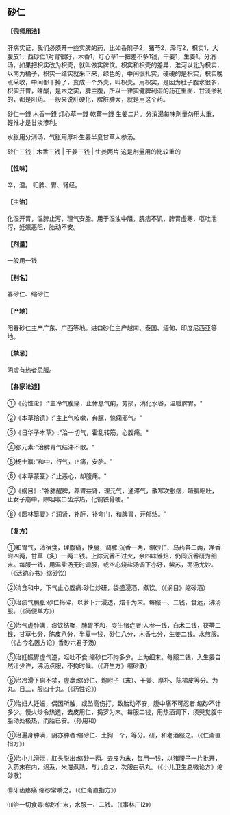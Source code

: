 ## 砂仁

#### 【倪师用法】

肝病实证，我们必须开一些实脾的药，比如香附子2，猪苓2，泽泻2，枳实1，大腹皮1，西砂仁1对胃很好，木香1，灯心草1一把差不多1钱，干姜1，生姜1。分消汤，如果把枳实改为枳壳，就叫做实脾饮。枳实和枳壳的差异，淮河以北为枳实，以南为橘子，枳实一结实就采下来，绿色的，中间很扎实，硬硬的是枳实，枳实晚点采收，中间都干掉了，变成一个外壳，叫枳壳。用枳实，是因为肚子腹水很多，枳实开胃，味酸，是木之实，脾主腹，所以一律实健脾利湿的药在里面，甘淡渗利的，都是阳药。一般来说肝硬化，脾脏肿大，就是用这个药。

砂仁一錢  木香一錢  灯心草一錢  乾薑一錢  生姜二片。分消湯每味劑量勿用太重，輕推才是甘淡滲利。

水胀用分消汤，气胀用厚朴生姜半夏甘草人参汤。

砂仁三钱 | 木香三钱 | 干姜三钱 | 生姜两片 这是剂量用的比较重的

#### 【性味】

辛，温。 归脾、胃、肾经。

#### 【主治】

化湿开胃，温脾止泻，理气安胎。用于湿浊中阻，脘痞不饥，脾胃虚寒，呕吐泄泻，妊娠恶阻，胎动不安。

#### 【剂量】

一般用一钱

#### 【别名】

春砂仁、缩砂仁

#### 【产地】

阳春砂仁主产广东、广西等地。进口砂仁主产越南、泰国、缅甸、印度尼西亚等地。

#### 【禁忌】

阴虚有热者忌服。

#### 【各家论述】

①《药性论》:"主冷气腹痛，止休息气痢，劳损，消化水谷，温暖脾胃。"

②《本草拾遗》:"主上气咳嗽，奔豚，惊痫邪气。"

③《日华子本草》:"治一切气，霍乱转筋，心腹痛。"

④张元素:"治脾胃气结滞不散。"

⑤杨士瀛:"和中，行气，止痛，安胎。"

⑥《本草蒙筌》:"止恶心，却腹痛。"

⑦《纲目》:"补肺醒脾，养胃益肾，理元气，通滞气，散寒次胀痞，噎膈呕吐，止女子崩中，除咽喉口齿浮热，化铜铁骨哽。"

⑧《医林纂要》:"润肾，补肝，补命门，和脾胃，开郁结。"

#### 【复方】

①和胃气，消宿食，理腹痛，快膈，调脾:沉香一两，缩砂仁、乌药各二两，净香附四两，甘草（炙）一两二钱。上除沉香不过火，余四味锉焙，仍同沉香研为细末。每服一钱，用温盐汤无时调服，或空心烧盐汤调下亦好，紫苏，枣汤尤妙。（《活幼心书》缩砂饮）

②消食和中，下气止心腹痛:砂仁炒研，袋盛浸酒，煮饮。（《纲目》缩砂酒）

③治痰气膈胀:砂仁捣碎，以萝卜汁浸透，焙干为末。每服一、二钱，食远，沸汤服。（《简便单方》）

④治气虚肿满，痰饮结聚，脾胃不和，变生诸症者:人参一钱，白术二钱，茯苓二钱，甘草七分，陈皮八分，半夏一钱，砂仁八分，木香七分，生姜二钱。水煎服。（《古今名医方论》香砂六君子汤）

⑤治妊娠胃虚气逆，呕吐不食:缩砂仁不拘多少。上为细末。每服二钱，入生姜自然汁少许，沸汤点服，不拘时候。（《济生方》缩砂散）

⑥治冷滑下痢不禁，虚羸:缩砂仁、炮附子（末）、干姜、厚朴、陈橘皮等分。为丸。日二，服四十丸。（《药性论》）

⑦治妇人妊娠，偶因所触，或坠高伤打，致胎动不安，腹中痛不可忍者:缩砂不计多少。慢火炒令热透，去皮用仁，捣罗为末。每服二钱，用热酒调下，须臾觉腹中胎动处极热，而胎已安。（孙用和）

⑧治遍身肿满，阴亦肿者:缩砂仁、土狗一个，等分。研，和老酒服之。（《仁斋直指方》）

⑨治小儿滑泄，肛头脱出:缩砂一两。去皮为末，每用一钱，以猪腰子一片批开，入药末在内，绵系，米泔煮熟，与儿食之，次服白矾丸。（《小儿卫生总微论方》缩砂散）

⑩牙齿疼痛:缩砂常嚼之。（《仁斋直指方》）

⑾治一切食毒:缩砂仁末，水服一、二钱。（《事林广i2》）